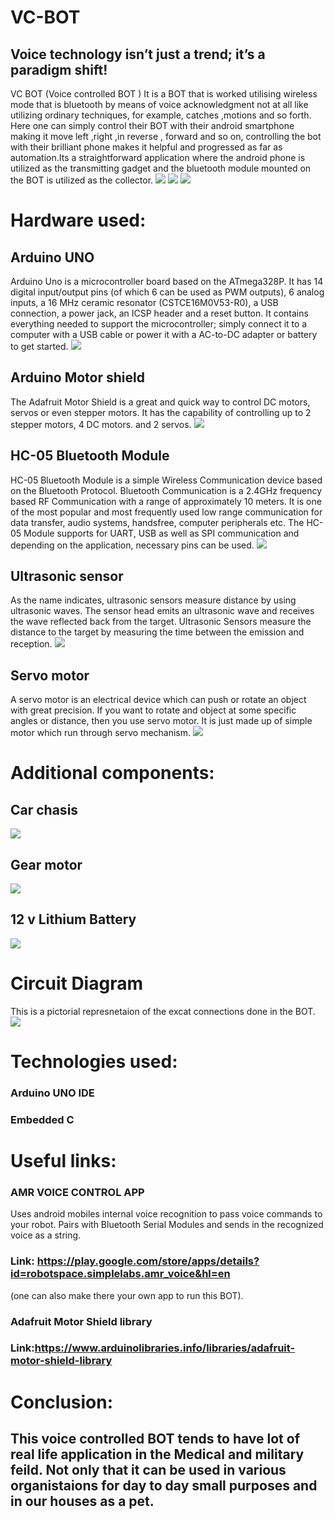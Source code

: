 # VC-BOT
## Voice technology isn’t just a trend; it’s a paradigm shift!
VC BOT (Voice controlled BOT ) It is a BOT that is worked utilising wireless mode 
that is bluetooth by means of voice acknowledgment not at all like utilizing ordinary techniques, for example, 
catches ,motions and so forth. Here one can simply control their BOT with their android smartphone
making it move left ,right ,in reverse , forward and so on, controlling the bot with their brilliant 
phone makes it helpful and progressed as far as automation.Its a straightforward 
application where the android phone is utilized as the transmitting gadget and the 
bluetooth module mounted on the BOT is utilized as the collector.
![](Botfront.jpeg) ![](Botzoom.jpeg) ![](Botside.jpeg)
# Hardware used:
## Arduino UNO
Arduino Uno is a microcontroller board based on the ATmega328P. It has 14 digital input/output pins (of which 6 can be used as PWM outputs), 6 analog inputs, a 16 MHz ceramic resonator (CSTCE16M0V53-R0), a USB connection, a power jack, an ICSP header and a reset button. It contains everything needed to support the microcontroller; simply connect it to a computer with a USB cable or power it with a AC-to-DC adapter or battery to get started.
![](arduino_uno_large.png)
## Arduino Motor shield 
The Adafruit Motor Shield is a great and quick way to control DC motors, servos or even stepper motors. It has the capability of controlling up to 2 stepper motors, 4 DC motors. and 2 servos.
![](AdafuitMotordriver.jpg)
## HC-05 Bluetooth Module
HC-05 Bluetooth Module is a simple Wireless Communication device based on the Bluetooth Protocol. 
Bluetooth Communication is a 2.4GHz frequency based RF Communication with a range of approximately 10 meters. It is one of the most popular and most frequently used low range communication for data transfer, audio systems, handsfree, computer peripherals etc.
The HC-05 Module supports for UART, USB as well as SPI communication and depending on the application, necessary pins can be used. 
![](HC05Bluetoothmodule.png)
## Ultrasonic sensor
As the name indicates, ultrasonic sensors measure distance by using ultrasonic waves. The sensor head emits an ultrasonic wave and receives the wave reflected back from the target. Ultrasonic Sensors measure the distance to the target by measuring the time between the emission and reception.
![](ultrasonicsensors.jpeg)
## Servo motor
A servo motor is an electrical device which can push or rotate an object with great precision. If you want to rotate and object at some specific angles or distance, then you use servo motor. It is just made up of simple motor which run through servo mechanism.
![](Servomotor.jpeg)
# Additional components:
## Car chasis
![](Car-chasis1.jpeg)
## Gear motor
![](gearmotor.jpg)
## 12 v Lithium Battery
![](12vLithiumBattery.jpeg)
# Circuit Diagram
This is a pictorial represnetaion of the excat connections done in the BOT.
![](circuitdiagram.jpeg)
# Technologies used:
  ### Arduino UNO IDE
  ### Embedded C
# Useful links:
  ### AMR VOICE CONTROL APP
  Uses android mobiles internal voice recognition to pass voice commands to your robot. Pairs with Bluetooth Serial Modules and sends in the recognized voice as a string. 
  ### Link: https://play.google.com/store/apps/details?id=robotspace.simplelabs.amr_voice&hl=en
  (one can also make there your own app to run this BOT).
  ### Adafruit Motor Shield library
  ### Link:https://www.arduinolibraries.info/libraries/adafruit-motor-shield-library
  # Conclusion:
## This voice controlled BOT tends to have lot of real life application in the Medical and military feild. Not only that it can be used in various organistaions for day to day   small purposes and in our houses as a pet.
   
 

